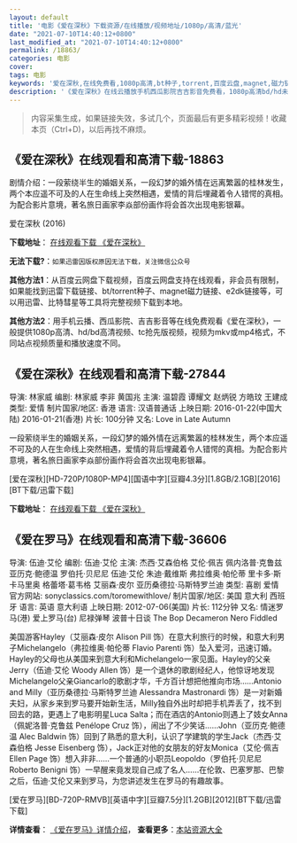 ```yaml
---
layout: default
title: '电影《爱在深秋》下载资源/在线播放/视频地址/1080p/高清/蓝光'
date: "2021-07-10T14:40:12+0800"
last_modified_at: "2021-07-10T14:40:12+0800"
permalink: /18863/
categories: 电影
cover:
tags: 电影
keywords: '爱在深秋,在线免费看,1080p高清,bt种子,torrent,百度云盘,magnet,磁力链,迅雷下载资源'
description: '《爱在深秋》在线云播放手机西瓜影院吉吉影音免费看，1080p高清bd/hd未删减完整版和tc抢先枪版，mkv/mp4格式，附带bt/torrent种子、magnet/磁力链、百度云盘、网盘资源迅雷下载链接'
---
```


>内容采集生成，如果链接失效，多试几个，页面最后有更多精彩视频！收藏本页（Ctrl+D)，以后再找不麻烦。


## 《爱在深秋》在线观看和高清下载-18863

剧情介绍：一段萦绕半生的婚姻关系，一段幻梦的婚外情在远离繁嚣的桂林发生，两个本应遥不可及的人在生命线上突然相遇，爱情的背后埋藏着令人错愕的真相。为配合影片意境，著名旅日画家李焱部份画作将会首次出现电影银幕。


爱在深秋 (2016)

**下载地址**： [在线观看下载 《爱在深秋》](https://www.btbtdy.me/btdy/dy2679.html) 


**无法下载?**：`如果迅雷因版权原因无法下载，关注微信公众号 `

**其他方法1**：从百度云网盘下载视频，百度云网盘支持在线观看，非会员有限制，如果能找到迅雷下载链接、bt/torrent种子、magnet磁力链接、e2dk链接等，可以用迅雷、比特彗星等工具将完整视频下载到本地。

**其他方法2**：用手机云播、西瓜影院、吉吉影音等在线免费观看《爱在深秋》，一般提供1080p高清、hd/bd高清视频、tc抢先版视频，视频为mkv或mp4格式，不同站点视频质量和播放速度不同。


## 《爱在深秋》在线观看和高清下载-27844

导演: 林家威 编剧: 林家威 李非 黄国兆 主演: 温碧霞 谭耀文 赵炳锐 方皓玟 王建成 类型: 爱情 制片国家/地区: 香港 语言: 汉语普通话 上映日期: 2016-01-22(中国大陆) 2016-01-21(香港) 片长: 100分钟 又名: Love in Late Autumn

一段萦绕半生的婚姻关系，一段幻梦的婚外情在远离繁嚣的桂林发生，两个本应遥不可及的人在生命线上突然相遇，爱情的背后埋藏着令人错愕的真相。为配合影片意境，著名旅日画家李焱部份画作将会首次出现电影银幕。


[爱在深秋][HD-720P/1080P-MP4][国语中字][豆瓣4.3分][1.8GB/2.1GB][2016][BT下载/迅雷下载]

**下载地址**： [在线观看下载 《爱在深秋》](https://www.btdx8.com/torrent/love_in_late_autumn_2016.html) 


## 《爱在罗马》在线观看和高清下载-36606

导演: 伍迪·艾伦 编剧: 伍迪·艾伦 主演: 杰西·艾森伯格 艾伦·佩吉 佩内洛普·克鲁兹 亚历克·鲍德温 罗伯托·贝尼尼 伍迪·艾伦 朱迪·戴维斯 弗拉维奥·帕伦蒂 里卡多·斯卡马里奥 格蕾塔·葛韦格 艾丽森·皮尔 亚历桑德拉·马斯特罗兰迪 类型: 喜剧 爱情 官方网站: sonyclassics.com/toromewithlove/ 制片国家/地区: 美国 意大利 西班牙 语言: 英语 意大利语 上映日期: 2012-07-06(美国) 片长: 112分钟 又名: 情迷罗马(港) 爱上罗马(台) 尼禄弹琴 波普十日谈 The Bop Decameron Nero Fiddled

美国游客Hayley（艾丽森·皮尔 Alison Pill 饰）在意大利旅行的时候，和意大利男子Michelangelo（弗拉维奥·帕伦蒂 Flavio Parenti 饰）坠入爱河，迅速订婚。Hayley的父母也从美国来到意大利和Michelangelo一家见面。Hayley的父亲Jerry（伍迪·艾伦 Woody Allen 饰）是一个退休的歌剧经纪人，他惊讶地发现Michelangelo父亲Giancarlo的歌剧才华，千方百计想把他推向市场……Antonio and Milly（亚历桑德拉·马斯特罗兰迪 Alessandra Mastronardi 饰）是一对新婚夫妇，从家乡来到罗马要开始新生活，Milly独自外出时却把手机弄丢了，找不到回去的路，更遇上了电影明星Luca Salta；而在酒店的Antonio则遇上了妓女Anna（佩妮洛普·克鲁兹 Penélope Cruz 饰），闹出了不少笑话……John（亚历克·鲍德温 Alec Baldwin 饰）回到了熟悉的意大利，认识了学建筑的学生Jack（杰西·艾森伯格 Jesse Eisenberg 饰），Jack正对他的女朋友的好友Monica（艾伦·佩吉 Ellen Page 饰）想入非非……一个普通的小职员Leopoldo（罗伯托·贝尼尼 Roberto Benigni 饰）一早醒来竟发现自己成了名人……在伦敦、巴塞罗那、巴黎之后，伍迪·艾伦又来到罗马，为您讲述发生在罗马的有趣故事。


[爱在罗马][BD-720P-RMVB][英语中字][豆瓣7.5分][1.2GB][2012][BT下载/迅雷下载]

**详情查看**： [《爱在罗马》详情介绍](/movie/36606/)， **查看更多**：[本站资源大全](/movie/t/all/)

